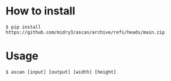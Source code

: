 # How to install
```:bash
$ pip install https://github.com/midry3/ascan/archive/refs/heads/main.zip
```

# Usage
```:bash
$ ascan [input] [output] [width] [height]
```
